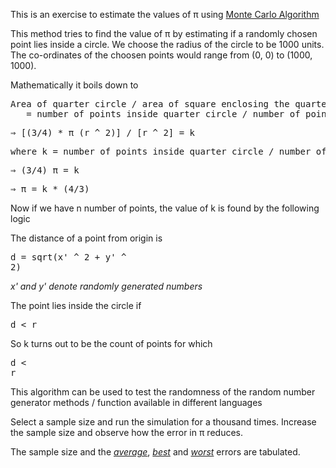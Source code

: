 This is an exercise to estimate the values of π using [Monte Carlo Algorithm](http://en.wikipedia.org/wiki/Monte_Carlo_algorithm)

This method tries to find the value of π by estimating if a randomly chosen point lies inside a circle. We choose the radius of the circle to be 1000 units. The co-ordinates of the choosen points would range from (0, 0) to (1000, 1000).

Mathematically it boils down to 

<pre>Area of quarter circle / area of square enclosing the quarter circle
   = number of points inside quarter circle / number of points inside square
</pre>

<pre>⇒ [(3/4) * π (r ^ 2)] / [r ^ 2] = k</pre>

<pre>where k = number of points inside quarter circle / number of points inside square (k is found by experiment)</pre>

<pre>⇒ (3/4) π = k</pre>

<pre>⇒ π = k * (4/3)</pre>

Now if we have n number of points, the value of k is found by the following logic

The distance of a point from origin is <pre>d = sqrt(x' ^ 2 + y' ^ 2)</pre>

_x' and y' denote randomly generated numbers_

The point lies inside the circle if <pre>d < r</pre>

So k turns out to be the count of points for which <pre>d < r</pre>

This algorithm can be used to test the randomness of the random number generator methods / function available in different languages

Select a sample size and run the simulation for a thousand times. Increase the sample size and observe how the error in π reduces.

The sample size and the [*average*](https://github.com/chiku/Find-pi/blob/master/output/average.markdown), [*best*](https://github.com/chiku/Find-pi/blob/master/output/best.markdown) and [*worst*](https://github.com/chiku/Find-pi/blob/master/output/worst.markdown) errors are tabulated.


